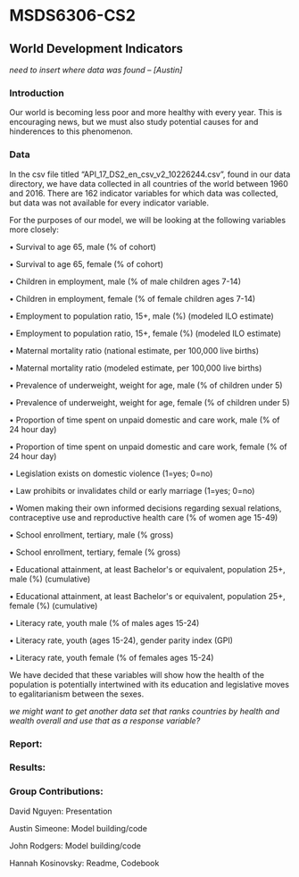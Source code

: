 ﻿# MSDS6306-CS2

## World Development Indicators

*need to insert where data was found – [Austin]*

### Introduction

Our world is becoming less poor and more healthy with every year. This is encouraging news, but we must also study potential causes for and hinderences to this phenomenon. 

### Data

In the csv file titled “API_17_DS2_en_csv_v2_10226244.csv”, found in our data directory, we have data collected in all countries of the world between 1960 and 2016. There are 162 indicator variables for which data was collected, but data was not available for every indicator variable. 

For the purposes of our model, we will be looking at the following variables more closely: 

•	Survival to age 65, male (% of cohort)

•	Survival to age 65, female (% of cohort)

•	Children in employment, male (% of male children ages 7-14)

•	Children in employment, female (% of female children ages 7-14)

•	Employment to population ratio, 15+, male (%) (modeled ILO estimate)

•	Employment to population ratio, 15+, female (%) (modeled ILO estimate)

•	Maternal mortality ratio (national estimate, per 100,000 live births)

•	Maternal mortality ratio (modeled estimate, per 100,000 live births)

•	Prevalence of underweight, weight for age, male (% of children under 5)

•	Prevalence of underweight, weight for age, female (% of children under 5)

•	Proportion of time spent on unpaid domestic and care work, male (% of 24 hour day)

•	Proportion of time spent on unpaid domestic and care work, female (% of 24 hour day)

•	Legislation exists on domestic violence (1=yes; 0=no)

•	Law prohibits or invalidates child or early marriage (1=yes; 0=no)

•	Women making their own informed decisions regarding sexual relations, contraceptive use and reproductive health care  (% of women age 15-49)

•	School enrollment, tertiary, male (% gross)

•	School enrollment, tertiary, female (% gross)

•	Educational attainment, at least Bachelor's or equivalent, population 25+, male (%) (cumulative)

•	Educational attainment, at least Bachelor's or equivalent, population 25+, female (%) (cumulative)

•	Literacy rate, youth male (% of males ages 15-24)

•	Literacy rate, youth (ages 15-24), gender parity index (GPI)

•	Literacy rate, youth female (% of females ages 15-24)

We have decided that these variables will show how the health of the population is potentially intertwined with its education and legislative moves to egalitarianism between the sexes. 

*we might want to get another data set that ranks countries by health and wealth overall and use that as a response variable?*

### Report: 

### Results:

### Group Contributions: 

David Nguyen: Presentation

Austin Simeone: Model building/code

John Rodgers: Model building/code

Hannah Kosinovsky: Readme, Codebook
